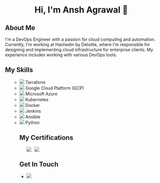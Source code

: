<!-- Title -->
<h1 align="center">Hi, I'm Ansh Agrawal 👋</h1>
<!-- About Me -->
<h2>About Me</h2>
<p>I'm a DevOps Engineer with a passion for cloud computing and automation. Currently, I'm working at Hashedin by Deloitte, where I'm responsible for designing and implementing cloud infrastructure for enterprise clients. My experience includes working with various DevOps tools.</p>
<!-- Skills -->
<h2>My Skills</h2>
<ul>
<ul>
  <li><a href="https://www.terraform.io/"><img src="https://img.icons8.com/color/24/000000/terraform.png"/></a> Terraform</li>
  <li><a href="https://cloud.google.com/"><img src="https://img.icons8.com/color/24/000000/google-cloud-platform.png"/></a> Google Cloud Platform (GCP)</li>
  <li><a href="https://azure.microsoft.com/"><img src="https://img.icons8.com/color/24/000000/azure-1.png"/></a> Microsoft Azure</li>
  <li><a href="https://kubernetes.io/"><img src="https://img.icons8.com/color/24/000000/kubernetes.png"/></a> Kubernetes</li>
  <li><a href="https://www.docker.com/"><img src="https://img.icons8.com/color/24/000000/docker.png"/></a> Docker</li>
  <li><a href="https://www.jenkins.io/"><img src="https://img.icons8.com/color/24/000000/jenkins.png"/></a> Jenkins</li>
  <li><a href="https://www.ansible.com/"><img src="https://img.icons8.com/color/24/000000/ansible.png"/></a> Ansible</li>
  <li><a href="https://www.python.org/"><img src="https://img.icons8.com/color/24/000000/python.png"/></a> Python</
</ul>
<!-- Certifications -->
<h2>My Certifications</h2>
    <ul>
  <li style="display:flex;align-items:center">
    <a href="https://www.credential.net/dc4245f0-9c17-427d-b085-61b505ac7ddd">
      <img src="https://api.accredible.com/v1/frontend/credential_website_embed_image/badge/70660985"/>
    </a>
    <a href="https://www.credential.net/309f4179-f9ab-4a34-bcad-7b3ab9854091">
      <img src="https://api.accredible.com/v1/frontend/credential_website_embed_image/badge/67164146" style="margin-left:10px"/>
    </a>
  </li>
</ul>
<!-- Projects -->
<!-- Get In Touch -->
<h2>Get In Touch</h2>
<ul>
  <li><a href="https://in.linkedin.com/in/gotoansh"><img src="https://img.icons8.com/color/48/000000/linkedin.png"/></a></li>
</ul>
<!-- Footer -->


